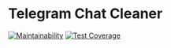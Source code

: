 # Telegram Chat Cleaner

[![Maintainability](https://api.codeclimate.com/v1/badges/3f38cb043c1f788719f8/maintainability)](https://codeclimate.com/github/hexfrost/tg-delete-system-messages/maintainability)
[![Test Coverage](https://api.codeclimate.com/v1/badges/3f38cb043c1f788719f8/test_coverage)](https://codeclimate.com/github/hexfrost/tg-delete-system-messages/test_coverage)
